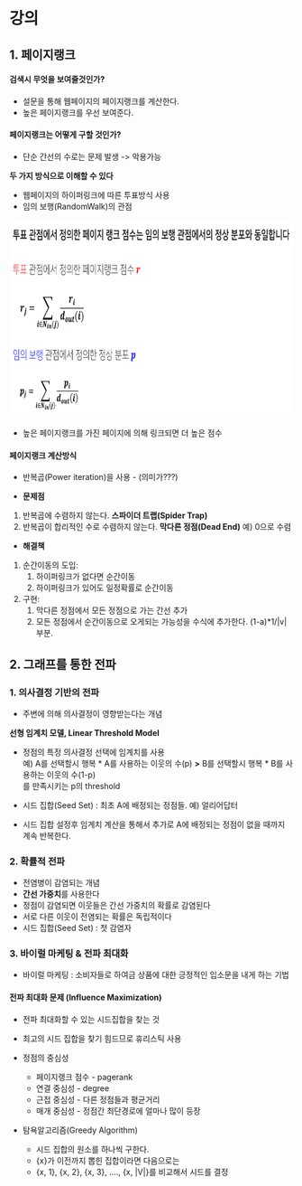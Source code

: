 # 강의

## 1. 페이지랭크

#### 검색시 무엇을 보여줄것인가?
* 설문을 통해 웹페이지의 페이지랭크를 계산한다.
* 높은 페이지랭크를 우선 보여준다.
#### 페이지랭크는 어떻게 구할 것인가?
* 단순 간선의 수로는 문제 발생 -> 악용가능  
  
**두 가지 방식으로 이해할 수 있다**
* 웹페이지의 하이퍼링크에 따른 투표방식 사용
* 임의 보행(RandomWalk)의 관점
<img src="https://github.com/bitwarrior1/bcaitech/blob/main/new/img/convergence.png" width="800" height="350" />


* 높은 페이지랭크를 가진 페이지에 의해 링크되면 더 높은 점수

#### 페이지랭크 계산방식
* 반복곱(Power iteration)을 사용 - (의미가???)

* **문제점**  
1. 반복곱에 수렴하지 않는다. **스파이더 트랩(Spider Trap)**
2. 반복곱이 합리적인 수로 수렴하지 않는다.  **막다른 정점(Dead End)** 예) 0으로 수렴  
  
* **해결책**  
1. 순간이동의 도입: 
    1) 하이퍼링크가 없다면 순간이동
    2) 하이퍼링크가 있어도 일정확률로 순간이동
2. 구현:
    1) 막다른 정점에서 모든 정점으로 가는 간선 추가
    2) 모든 정점에서 순간이동으로 오게되는 가능성을 수식에 추가한다. (1-a)\*1/|v| 부분.

## 2. 그래프를 통한 전파

### 1. 의사결정 기반의 전파
* 주변에 의해 의사결정이 영향받는다는 개념
  
**선형 임계치 모델, Linear Threshold Model**
* 정점의 특정 의사결정 선택에 임계치를 사용  
예) A를 선택할시 행복 * A를 사용하는 이웃의 수(p) **>** B를 선택할시 행복 * B를 사용하는 이웃의 수(1-p)  
    를 만족시키는 p의 threshold

* 시드 집합(Seed Set) : 최초 A에 배정되는 정점들. 예) 얼리어답터
* 시드 집합 설정후 임계치 계산을 통해서 추가로 A에 배정되는 정점이 없을 때까지 계속 반복한다.

### 2. 확률적 전파
* 전염병이 감염되는 개념
* **간선 가중치**를 사용한다
* 정점이 감염되면 이웃들은 간선 가중치의 확률로 감염된다
* 서로 다른 이웃이 전염되는 확률은 독립적이다
* 시드 집합(Seed Set) : 첫 감염자

### 3. 바이럴 마케팅 & 전파 최대화
* 바이럴 마케팅 : 소비자들로 하여금 상품에 대한 긍정적인 입소문을 내게 하는 기법

#### 전파 최대화 문제 (Influence Maximization)
* 전파 최대화할 수 있는 시드집합을 찾는 것
* 최고의 시드 집합을 찾기 힘드므로 휴리스틱 사용
  
* 정점의 중심성
    * 페이지랭크 점수 - pagerank
    * 연결 중심성 - degree
    * 근접 중심성 - 다른 정점들과 평균거리
    * 매개 중심성 - 정점간 최단경로에 얼마나 많이 등장
  
* 탐욕알고리즘(Greedy Algorithm)
    * 시드 집합의 원소를 하나씩 구한다.
    * {x}가 이전까지 뽑힌 집합이라면 다음으로는
    * {x, 1}, {x, 2}, {x, 3}, ...., {x, |V|}를 비교해서 시드를 결정
    
    
